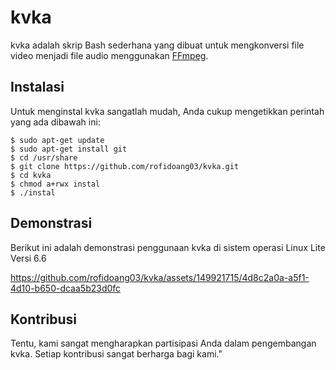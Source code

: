 # kvka

kvka adalah skrip Bash sederhana yang dibuat untuk mengkonversi file video menjadi file audio menggunakan [FFmpeg](https://www.ffmpeg.org/).

## Instalasi

Untuk menginstal kvka sangatlah mudah, Anda cukup mengetikkan perintah yang ada dibawah ini:

```
$ sudo apt-get update
$ sudo apt-get install git
$ cd /usr/share
$ git clone https://github.com/rofidoang03/kvka.git
$ cd kvka
$ chmod a+rwx instal
$ ./instal
```

## Demonstrasi

Berikut ini adalah demonstrasi penggunaan kvka di sistem operasi Linux Lite Versi 6.6

https://github.com/rofidoang03/kvka/assets/149921715/4d8c2a0a-a5f1-4d10-b650-dcaa5b23d0fc

## Kontribusi

Tentu, kami sangat mengharapkan partisipasi Anda dalam pengembangan kvka. Setiap kontribusi sangat berharga bagi kami."
